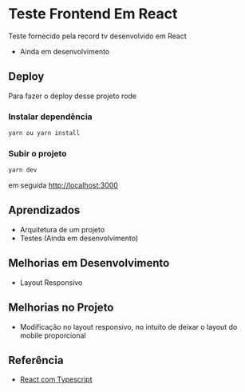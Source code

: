 
# Teste Frontend Em React
Teste fornecido pela record tv desenvolvido em React

- Ainda em desenvolvimento

## Deploy

Para fazer o deploy desse projeto rode

### Instalar dependência

```bash
yarn ou yarn install
```
### Subir o projeto
```bash
yarn dev
```

em seguida [http://localhost:3000](http://localhost:3000) 

## Aprendizados

- Arquitetura de um projeto
- Testes (Ainda em desenvolvimento)

## Melhorias em Desenvolvimento

- Layout Responsivo

## Melhorias no Projeto

- Modificação no layout responsivo, no intuito de deixar o layout do mobile proporcional


## Referência

 - [React com Typescript](https://cursos.alura.com.br/formacao-react-ts)


